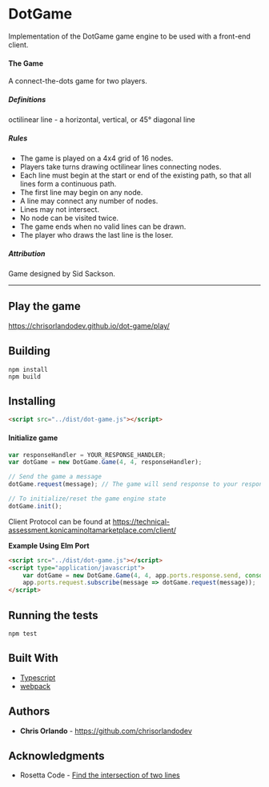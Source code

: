 # DotGame

Implementation of the DotGame game engine to be used with a front-end client.

#### The Game
A connect-the-dots game for two players.

##### Definitions
octilinear line - a horizontal, vertical, or 45° diagonal line

##### Rules
* The game is played on a 4x4 grid of 16 nodes.
* Players take turns drawing octilinear lines connecting nodes.
* Each line must begin at the start or end of the existing path, so that all lines form a continuous path.
* The first line may begin on any node.
* A line may connect any number of nodes.
* Lines may not intersect.
* No node can be visited twice.
* The game ends when no valid lines can be drawn.
* The player who draws the last line is the loser.


##### Attribution
Game designed by Sid Sackson.

---

## Play the game

https://chrisorlandodev.github.io/dot-game/play/

## Building

```
npm install
npm build
```

## Installing

```html
<script src="../dist/dot-game.js"></script>
```

#### Initialize game
```javascript
var responseHandler = YOUR_RESPONSE_HANDLER; 
var dotGame = new DotGame.Game(4, 4, responseHandler);

// Send the game a message
dotGame.request(message); // The game will send response to your response handler.

// To initialize/reset the game engine state
dotGame.init();
```

Client Protocol can be found at https://technical-assessment.konicaminoltamarketplace.com/client/

**Example Using Elm Port**

```html
<script src="../dist/dot-game.js"></script>
<script type="application/javascript">
    var dotGame = new DotGame.Game(4, 4, app.ports.response.send, console);
    app.ports.request.subscribe(message => dotGame.request(message));
</script>
```


## Running the tests

```
npm test
```

## Built With

* [Typescript](https://www.typescriptlang.org/)
* [webpack](https://webpack.js.org/)


## Authors

* **Chris Orlando** - https://github.com/chrisorlandodev

## Acknowledgments

* Rosetta Code - [Find the intersection of two lines](https://rosettacode.org/wiki/Find_the_intersection_of_two_lines#C.23)
